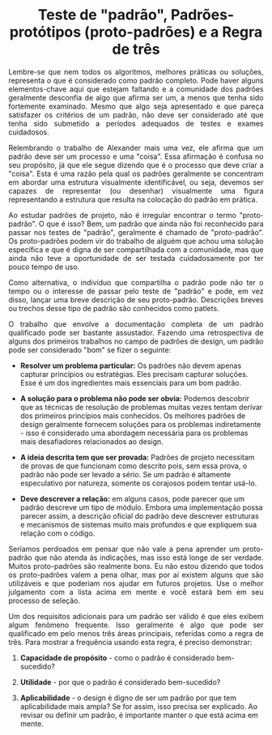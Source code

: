 <h1 align = "center"> Teste de "padrão", Padrões-protótipos (proto-padrões) e a Regra de três </h1>

<p align = "justify">Lembre-se que nem todos os algoritmos, melhores práticas ou soluções, representa o que é considerado como padrão completo. Pode haver alguns elementos-chave aqui que estejam faltando e a comunidade dos padrões geralmente desconfia de algo que afirma ser um, a menos que tenha sido fortemente examinado. Mesmo que algo seja apresentado e que pareça satisfazer os critérios de um padrão, não deve ser considerado até que tenha sido submetido a períodos adequados de testes e exames cuidadosos.</p>

<p align = "justify">Relembrando o trabalho de Alexander mais uma vez, ele afirma que um padrão deve ser um processo e uma "coisa". Essa afirmação é confusa no seu propósito, já que ele segue dizendo que é o processo que deve criar a "coisa". Esta é uma razão pela qual os padrões geralmente se concentram em abordar uma estrutura visualmente identificável, ou seja, devemos ser capazes de representar (ou desenhar) visualmente uma figura representando a estrutura que resulta na colocação do padrão em prática.</p>

<p align = "justify">Ao estudar padrões de projeto, não é irregular encontrar o termo "proto-padrão". O que é isso? Bem, um padrão que ainda não foi reconhecido para passar nos testes de "padrão", geralmente é chamado de "proto-padrão". Os proto-padrões podem vir do trabalho de alguém que achou uma solução específica e que é digna de ser compartilhada com a comunidade, mas que ainda não teve a oportunidade de ser testada cuidadosamente por ter pouco tempo de uso.</p>

<p align = "justify">Como alternativa, o indivíduo que compartilha o padrão pode não ter o tempo ou o interesse de passar pelo teste de "padrão" e pode, em vez disso, lançar uma breve descrição de seu proto-padrão. Descrições breves ou trechos desse tipo de padrão são conhecidos como patlets.</p>

<p align = "justify">O trabalho que envolve a documentação completa de um padrão qualificado pode ser bastante assustador. Fazendo uma retrospectiva de alguns dos primeiros trabalhos no campo de padrões de design, um padrão pode ser considerado "bom" se fizer o seguinte:</p>

- **Resolver um problema particular:** Os padrões não devem apenas capturar princípios ou estratégias. Eles precisam capturar soluções. Esse é um dos ingredientes mais essenciais para um bom padrão.

- **A solução para o problema não pode ser obvia:** Podemos descobrir que as técnicas de resolução de problemas muitas vezes tentam derivar dos primeiros princípios mais conhecidos. Os melhores padrões de design geralmente fornecem soluções para os problemas indiretamente - isso é considerado uma abordagem necessária para os problemas mais desafiadores relacionados ao design.

- **A ideia descrita tem que ser provada:** Padrões de projeto necessitam de provas de que funcionam como descrito pois, sem essa prova, o padrão não pode ser levado a sério. Se um padrão é altamente especulativo por natureza, somente os corajosos podem tentar usá-lo.

- **Deve descrever a relação:** em alguns casos, pode parecer que um padrão descreve um tipo de módulo. Embora uma implementação possa parecer assim, a descrição oficial do padrão deve descrever estruturas e mecanismos de sistemas muito mais profundos e que expliquem sua relação com o código.

<p align = "justify">Seríamos perdoados em pensar que não vale a pena aprender um proto-padrão que não atenda às indicações, mas isso está longe de ser verdade. Muitos proto-padrões são realmente bons. Eu não estou dizendo que todos os proto-padrões valem a pena olhar, mas por aí existem alguns que são utilizáveis e que poderiam nos ajudar em futuros projetos. Use o melhor julgamento com a lista acima em mente e você estará bem em seu processo de seleção.</p>

<p align = "justify">Um dos requisitos adicionais para um padrão ser válido é que eles exibem algum fenômeno frequente. Isso geralmente é algo que pode ser qualificado em pelo menos três áreas principais, referidas como a regra de três. Para mostrar a frequência usando esta regra, é preciso demonstrar:</p>

1. **Capacidade de propósito** - como o padrão é considerado bem-sucedido?

2. **Utilidade** - por que o padrão é considerado bem-sucedido?

3. **Aplicabilidade** - o design é digno de ser um padrão por que tem aplicabilidade mais ampla? Se for assim, isso precisa ser explicado. Ao revisar ou definir um padrão, é importante manter o que está acima em mente.
